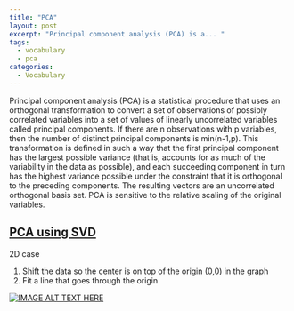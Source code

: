 ```yaml
---
title: "PCA"
layout: post
excerpt: "Principal component analysis (PCA) is a... "
tags:
  - vocabulary 
  - pca
categories:
  - Vocabulary
---
```



Principal component analysis (PCA) is a statistical procedure that uses an orthogonal transformation to convert a set of observations of possibly correlated variables into a set of values of linearly uncorrelated variables called principal components. If there are n observations with p variables, then the number of distinct principal components is min(n-1,p). This transformation is defined in such a way that the first principal component has the largest possible variance (that is, accounts for as much of the variability in the data as possible), and each succeeding component in turn has the highest variance possible under the constraint that it is orthogonal to the preceding components. The resulting vectors are an uncorrelated orthogonal basis set. PCA is sensitive to the relative scaling of the original variables.

## [PCA using SVD](https://youtu.be/FgakZw6K1QQ)

2D case

1. Shift the data so the center is on top of the origin (0,0) in the graph
2. Fit a line that goes through the origin



[![IMAGE ALT TEXT HERE](https://img.youtube.com/vi/FgakZw6K1QQ/0.jpg)](https://www.youtube.com/watch?v=FgakZw6K1QQ)
